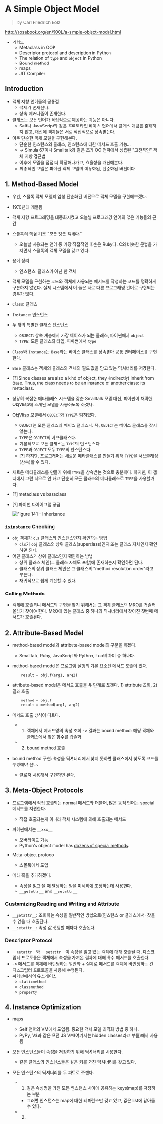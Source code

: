 # A Simple Object Model
> by Carl Friedrich Bolz

http://aosabook.org/en/500L/a-simple-object-model.html

- 키워드
  - Metaclass in OOP
  - Descriptor protocol and description in Python
  - The relation of `type` and `object` in Python
  - Bound method
  - maps
  - JIT Compiler

## Introduction
- 객체 지향 언어들의 공통점
	- 객체가 존재한다.
	- 상속 메커니즘이 존재한다.
- 클래스는 모든 언어가 직접적으로 제공하는 기능은 아니다.
	- Self나 JavaScript와 같은 프로토타입 베이스 언어에서 클래스 개념은 존재하지 않고, 대신에 객체들은 서로 직접적으로 상속받는다.
- 아주 단순한 객체 모델을 구현해본다.
	- 단순한 인스턴스와 클래스, 인스턴스에 대한 메서드 호출 기능...
	- -> Simula 67이나 Smalltalk과 같은 초기 OO 언어에서 성립된 "고전적인" 객체 지향 접근법
	- 이후에 모델을 점점 더 확장해나가고, 효율성을 개선해본다.
	- 최종적인 모델은 파이썬 객체 모델의 이상화된, 단순화된 버전이다.

## 1. Method-Based Model
- 우선, 스몰톡 객체 모델의 엄청 단순화된 버전으로 객체 모델을 구현해보겠다.
- 1970년대 개발됨
- 객체 지향 프로그래밍을 대중화시켰고 오늘날 프로그래밍 언어의 많은 기능들의 근간
- 스몰톡의 핵심 기조 "모든 것은 객체다."
	- 오늘날 사용되는 언어 중 가장 직접적인 후손은 Ruby다. C와 비슷한 문법을 가지면서 스몰톡의 객체 모델을 갖고 있다.
- 용어 정리
	- 인스턴스: 클래스가 아닌 한 객체
- 객체 모델을 구현하는 코드와 객체에 사용되는 메서드를 작성하는 코드를 명확하게 구분하지 않았다. 실제 시스템에서 이 둘은 서로 다른 프로그래밍 언어로 구현되는 경우가 많다.

- `Class`: 클래스
- `Instance`: 인스턴스
- 두 개의 특별한 클래스 인스턴스
  - `OBJECT`: 상속 계층에서 가장 베이스가 되는 클래스, 파이썬에서 `object`
  - `TYPE`: 모든 클래스의 타입, 파이썬에서 `type`
- `Class`와 `Instance`는 `Base`라는 베이스 클래스를 상속받아 공통 인터페이스를 구현한다.
- `Base` 클래스는 객체의 클래스와 객체의 필드 값을 담고 있는 딕셔너리를 저장한다.

- [?] Since classes are also a kind of object, they (indirectly) inherit from Base. Thus, the class needs to be an instance of another class: its metaclass.

- 상당히 복잡한 메타클래스 시스템을 갖춘 Smalltalk 모델 대신, 파이썬이 채택한 ObjVlisp에 소개된 모델을 사용하도록 하겠다.
- ObjVlisp 모델에서 `OBJECT`와 `TYPE`은 얽혀있다.
  - `OBJECT`는 모든 클래스의 베이스 클래스다. 즉, `OBJECT`는 베이스 클래스를 갖지 않는다.
  - `TYPE`은 `OBJECT`의 서브클래스다.
  - 기본적으로 모든 클래스는 `TYPE`의 인스턴스다.
  - `TYPE`과 `OBJECT` 모두 `TYPE`의 인스턴스다.
  - [?] 하지만, 프로그래머는 새로운 메타클래스를 만들기 위해 `TYPE`을 서브클래싱(상속)할 수 있다.

- 새로운 메타클래스를 만들기 위해 `TYPE`을 상속받는 것으로 충분하다. 하지만, 이 챕터에서 그런 식으로 안 하고 단순히 모든 클래스의 메타클래스로 `TYPE`을 사용할거다.
- [?] metaclass vs baseclass
- [?] 파이썬 다이어그램 궁금

  ![Figure 14.1 - Inheritance](http://aosabook.org/en/500L/objmodel-images/inheritance.png)

### `isinstance` Checking
- `obj` 객체가 `cls` 클래스의 인스턴스인지 확인하는 방법
  -  `cls`가 `obj` 클래스의 상위 클래스(superclass)인지 또는 클래스 자체인지 확인하면 된다.
- 어떤 클래스가 상위 클래스인지 확인하는 방법
  - 상위 클래스 체인(그 클래스 자체도 포함)에 존재하는지 확인하면 된다.
  - 클래스의 상위 클래스 체인은 그 클래스의 "method resolution order"라고 부른다.
  - 재귀적으로 쉽게 계산할 수 있다.

### Calling Methods
- 객체에 호출되니 메서드의 구현을 찾기 위해서는 그 객체 클래스의 MRO를 거슬러 올라가 찾아야 한다. MRO에 있는 클래스 중 하나의 딕셔너리에서 찾아진 첫번째 메서드가 호출된다.

## 2. Attribute-Based Model
- method-based model과 attribute-based model의 구분을 하겠다.
  - Smalltalk, Ruby, JavaScript와 Python, Lua의 차이 중 하나다.
- method-based model은 프로그램 실행의 기본 요소인 메서드 호출이 있다.
  ```python
      result = obj.f(arg1, arg2)
  ```
- attribute-based model은 메서드 호출을 두 단계로 쪼갠다. 1) attribute 조회, 2) 결과 호출
  ```python
      method = obj.f
	  result = method(arg1, arg2)
  ```

- 메서드 호출 방식이 다르다.
  - 1) 객체에서 메서드명의 속성 조회 -> 결과는 bound method: 해당 객체와 클래스에서 찾은 함수를 캡슐화
  - 2) bound method 호출

- bound method 구현: 속성을 딕셔너리에서 찾지 못하면 클래스에서 찾도록 코드를 수정해야 한다.
  - 클로저 사용해서 구현하면 된다.

## 3. Meta-Object Protocols
- 프로그램에서 직접 호출되는 normal 메서드와 더불어, 많은 동적 언어는 special 메서드를 지원한다.
  - 직접 호출되는게 아니라 객체 시스템에 의해 호출되는 메서드
- 파이썬에서는 `__xxx__`
  - 오버라이드 가능
  - Python's object model has [dozens of special methods](https://docs.python.org/2/reference/datamodel.html#special-method-names).
- Meta-object protocol
  - 스몰톡에서 도입

- 메타 훅을 추가하겠다.
  - 속성을 읽고 쓸 때 발생하는 일을 미세하게 조정하는데 사용한다.
  - `__getattr__` and `__setattr__`

### Customizing Reading and Writing and Attribute
- `__getattr__`: 조회하는 속성을 일반적인 방법으로(인스턴스 or 클래스에서) 찾을 수 없을 때 호출된다.
- `__setattr__`: 속성 값 셋팅할 때마다 호출된다. 

### Descriptor Protocol
- `__getattr__`와 `__setattr__`이 속성을 읽고 있는 객체에 대해 호출될 때, 디스크립터 프로토콜은 객체에서 속성을 가져온 결과에 대해 특수 메서드를 호출한다.
- -> 메서드를 객체에 바인딩하는 일반화 + 실제로 메서드를 객체에 바인딩하는 건 디스크립터 프로토콜을 사용해 수행된다.
- 파이썬에서의 유스케이스
  - `staticmethod`
  - `classmethod`
  - `property`

## 4. Instance Optimization
- maps
  - Self 언어의 VM에서 도입됨. 중요한 객체 모델 최적화 방법 중 하나.
  - PyPy, V8과 같은 모던 JS VM(여기서는 hidden classes라고 부름)에서 사용됨

- 모든 인스턴스들이 속성을 저장하기 위해 딕셔너리를 사용한다.
  - 같은 클래스의 인스턴스들은 같은 키를 가진 딕셔너리를 갖고 있다.
- 모든 인스턴스의 딕셔너리를 두 파트로 쪼갠다.
  - 1) 같은 속성명을 가진 모든 인스턴스 사이에 공유하는 keys(map)를 저장하는 부분
    - 그러면 인스턴스는 map에 대한 레퍼런스만 갖고 있고, 값은 list에 담아둘 수 있다. 
  - 2) 